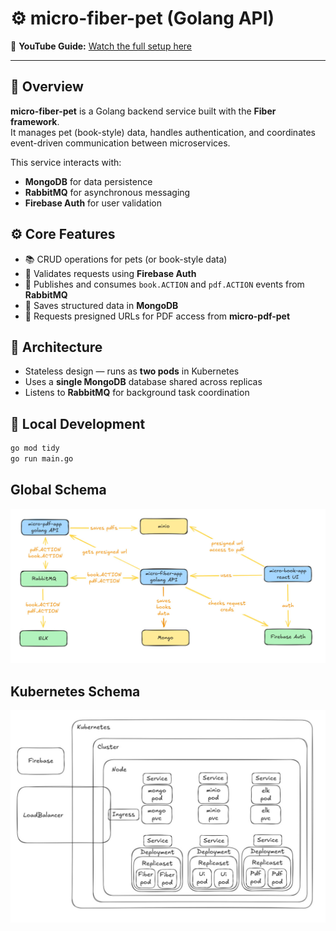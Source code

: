 # ⚙️ micro-fiber-pet (Golang API)

🎥 **YouTube Guide:** [Watch the full setup here](https://youtu.be/2i8Fdb395yo)

---

## 🧠 Overview
**micro-fiber-pet** is a Golang backend service built with the **Fiber framework**.  
It manages pet (book-style) data, handles authentication, and coordinates event-driven communication between microservices.

This service interacts with:
- **MongoDB** for data persistence  
- **RabbitMQ** for asynchronous messaging  
- **Firebase Auth** for user validation  

## ⚙️ Core Features
- 📚 CRUD operations for pets (or book-style data)
- 🔐 Validates requests using **Firebase Auth**
- 📨 Publishes and consumes `book.ACTION` and `pdf.ACTION` events from **RabbitMQ**
- 💾 Saves structured data in **MongoDB**
- 🔗 Requests presigned URLs for PDF access from **micro-pdf-pet**

## 🧱 Architecture
- Stateless design — runs as **two pods** in Kubernetes  
- Uses a **single MongoDB** database shared across replicas  
- Listens to **RabbitMQ** for background task coordination  

## 🚀 Local Development
```bash
go mod tidy
go run main.go
```

## Global Schema

![Architecture](schema/global-schema.jpg)

## Kubernetes Schema
![Architecture](schema/kubernetes-schema.jpg)